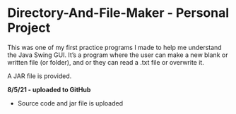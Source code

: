 # Directory-And-File-Maker - Personal Project
This was one of my first practice programs I made to help me understand the 
Java Swing GUI. It’s a program where the user can make a new blank or 
written file (or folder), and or they can read a .txt file or overwrite it.

A JAR file is provided.

**8/5/21 - uploaded to GitHub**
- Source code and jar file is uploaded
